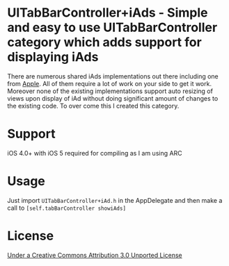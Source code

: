 UITabBarController+iAds - Simple and easy to use UITabBarController category which adds support for displaying iAds
================
There are numerous shared iAds implementations out there including one from [Apple](http://developer.apple.com/library/ios/#samplecode/iAdSuite/Introduction/Intro.html). All of them require a lot of work on your side to get it work. Moreover none of the existing implementations support auto resizing of views upon display of iAd without doing significant amount of changes to the existing code. To over come this I created this category.

Support
================
iOS 4.0+ with iOS 5 required for compiling as I am using ARC

Usage
================
Just import ```UITabBarController+iAd.h``` in the AppDelegate and then make a call to ```[self.tabBarController showiAds]```

License
================
[Under a Creative Commons Attribution 3.0 Unported License](http://creativecommons.org/licenses/by/3.0/)